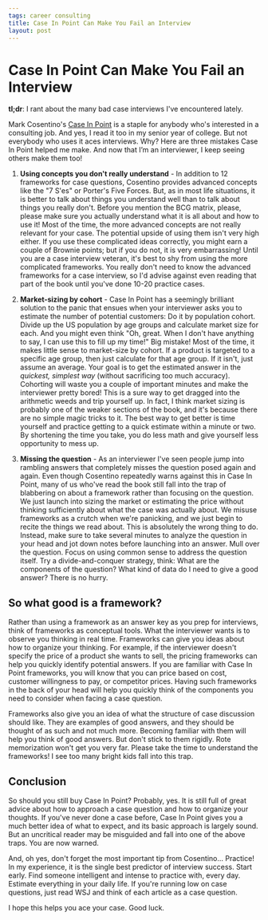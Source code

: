 ```yaml
--- 
tags: career consulting
title: Case In Point Can Make You Fail an Interview
layout: post
---
```


# Case In Point Can Make You Fail an Interview

__tl;dr__: I rant about the many bad case interviews I've encountered lately.

Mark Cosentino's [Case In Point][cip] is a staple for anybody who's interested in a consulting job. And yes, I read it too in my senior year of college. But not everybody who uses it aces interviews. Why? Here are three mistakes Case In Point helped me make. And now that I’m an interviewer, I keep seeing others make them too!

[cip]: http://www.amazon.com/Case-Point-Complete-Interview-Preparation/dp/0971015864

1. __Using concepts you don't really understand__ - In addition to 12 frameworks for case questions, Cosentino provides advanced concepts like the "7 S'es" or Porter's Five Forces. But, as in most life situations, it is better to talk about things you understand well than to talk about things you really don't. Before you mention the BCG matrix, please, please make sure you actually understand what it is all about and how to use it! Most of the time, the more advanced concepts are not really relevant for your case. The potential upside of using them isn't very high either. If you use these complicated ideas correctly, you might earn a couple of Brownie points; but if you do not, it is very embarrassing! Until you are a case interview veteran, it's best to shy from using the more complicated frameworks. You really don't need to know the advanced frameworks for a case interview, so I'd advise against even reading that part of the book until you've done 10-20 practice cases. 

2. __Market-sizing by cohort__ - Case In Point has a seemingly brilliant solution to the panic that ensues when your interviewer asks you to estimate the number of potential customers: Do it by population cohort. Divide up the US population by age groups and calculate market size for each. And you might even think "Oh, great. When I don't have anything to say, I can use this to fill up my time!" Big mistake! Most of the time, it makes little sense to market-size by cohort. If a product is targeted to a specific age group, then just calculate for that age group. If it isn't, just assume an average. Your goal is to get the estimated answer in the *quickest, simplest way* (without sacrificing too much accuracy). Cohorting will waste you a couple of important minutes and make the interviewer pretty bored! This is a sure way to get dragged into the arithmetic weeds and trip yourself up. In fact, I think market sizing is probably one of the weaker sections of the book, and it's because there are no simple magic tricks to it. The best way to get better is time yourself and practice getting to a quick estimate within a minute or two. By shortening the time you take, you do less math and give yourself less opportunity to mess up. 

3. __Missing the question__ - As an interviewer I've seen people jump into rambling answers that completely misses the question posed again and again. Even though Cosentino repeatedly warns against this in Case In Point, many of us who've read the book still fall into the trap of blabbering on about a framework rather than focusing on the question. We just launch into sizing the market or estimating the price without thinking sufficiently about what the case was actually about. We misuse frameworks as a crutch when we're panicking, and we just begin to recite the things we read about. This is absolutely the wrong thing to do. Instead, make sure to take several minutes to analyze the question in your head and jot down notes before launching into an answer. Mull over the question. Focus on using common sense to address the question itself. Try a divide-and-conquer strategy, think: What are the components of the question? What kind of data do I need to give a good answer? There is no hurry. 

## So what good is a framework? 

Rather than using a framework as an answer key as you prep for interviews, think of frameworks as conceptual tools. What the interviewer wants is to observe you thinking in real time. Frameworks can give you ideas about how to organize your thinking. For example, if the interviewer doesn't specify the price of a product she wants to sell, the pricing frameworks can help you quickly identify potential answers. If you are familiar with Case In Point frameworks, you will know that you can price based on cost, customer willingness to pay, or competitor prices. Having such frameworks in the back of your head will help you quickly think of the components you need to consider when facing a case question. 

Frameworks also give you an idea of what the structure of case discussion should like. They are examples of good answers, and they should be thought of as such and not much more. Becoming familiar with them will help you think of good answers. But don't stick to them rigidly. Rote memorization won't get you very far. Please take the time to understand the frameworks! I see too many bright kids fall into this trap. 

## Conclusion

So should you still buy Case In Point? Probably, yes. It is still full of great advice about how to approach a case question and how to organize your thoughts. If you've never done a case before, Case In Point gives you a much better idea of what to expect, and its basic approach is largely sound. But an uncritical reader may be misguided and fall into one of the above traps. You are now warned. 

And, oh yes, don't forget the most important tip from Cosentino... Practice! In my experience, it is the single best predictor of interview success. Start early. Find someone intelligent and intense to practice with, every day. Estimate everything in your daily life. If you're running low on case questions, just read WSJ and think of each article as a case question. 

I hope this helps you ace your case. Good luck.
